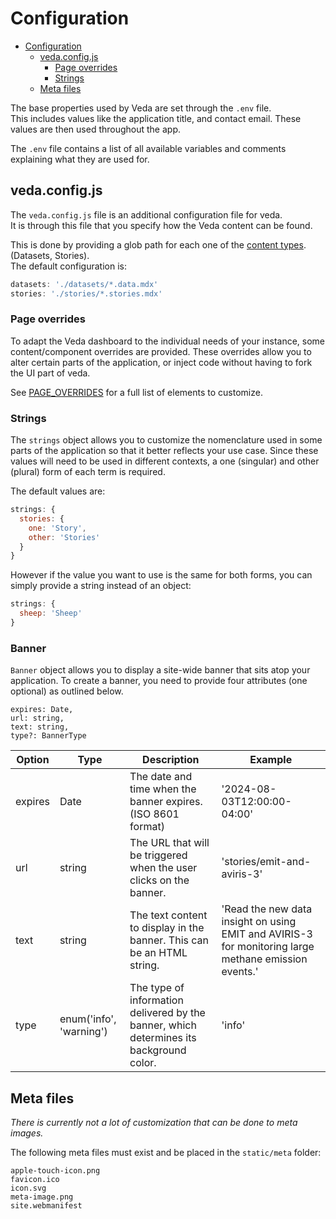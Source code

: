 # Configuration

- [Configuration](#configuration)
  - [veda.config.js](#vedaconfigjs)
    - [Page overrides](#page-overrides)
    - [Strings](#strings)
  - [Meta files](#meta-files)

The base properties used by Veda are set through the `.env` file.  
This includes values like the application title, and contact email. These values are then used throughout the app.

The `.env` file contains a list of all available variables and comments explaining what they are used for.

## veda.config.js

The `veda.config.js` file is an additional configuration file for veda.  
It is through this file that you specify how the Veda content can be found.

This is done by providing a glob path for each one of the [content types](./CONTENT.md). (Datasets, Stories).  
The default configuration is:
```js
datasets: './datasets/*.data.mdx'
stories: './stories/*.stories.mdx'
```

### Page overrides
To adapt the Veda dashboard to the individual needs of your instance, some content/component overrides are provided. These overrides allow you to alter certain parts of the application, or inject code without having to fork the UI part of veda.

See [PAGE_OVERRIDES](./PAGE_OVERRIDES.md) for a full list of elements to customize.

### Strings

The `strings` object allows you to customize the nomenclature used in some parts of the application so that it better reflects your use case. Since these values will need to be used in different contexts, a one (singular) and other (plural) form of each term is required.

The default values are:
```js
strings: {
  stories: {
    one: 'Story',
    other: 'Stories'
  }
}
```

However if the value you want to use is the same for both forms, you can simply provide a string instead of an object:
```js
strings: {
  sheep: 'Sheep'
}
```

### Banner

`Banner` object allows you to display a site-wide banner that sits atop your application. To create a banner, you need to provide four attributes (one optional) as outlined below. 

```
expires: Date,
url: string,
text: string,
type?: BannerType
``` 

| Option | Type | Description| Example|
|---|---|---|---|
| expires | Date | The date and time when the banner expires. (ISO 8601 format) | '2024-08-03T12:00:00-04:00'|
| url | string | The URL that will be triggered when the user clicks on the banner. | 'stories/emit-and-aviris-3' |
| text | string | The text content to display in the banner. This can be an HTML string. | 'Read the new data insight on using EMIT and AVIRIS-3 for monitoring large methane emission events.' |
| type | enum('info', 'warning') |The type of information delivered by the banner, which determines its background color. | 'info'|


## Meta files

_There is currently not a lot of customization that can be done to meta images._

The following meta files must exist and be placed in the `static/meta` folder:
```
apple-touch-icon.png
favicon.ico
icon.svg
meta-image.png
site.webmanifest
```

